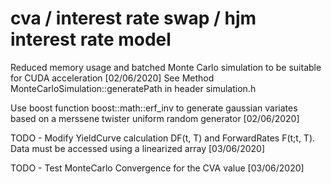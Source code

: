 # cva / interest rate swap / hjm interest rate model

Reduced memory usage and batched Monte Carlo simulation to be suitable for CUDA acceleration [02/06/2020]
See Method MonteCarloSimulation::generatePath in header simulation.h
       
Use boost function boost::math::erf_inv to generate gaussian variates based on a merssene twister uniform random generator [02/06/2020]

TODO - Modify YieldCurve calculation DF(t, T) and ForwardRates F(t;t, T). Data must be accessed using a linearized array [03/06/2020]

TODO - Test MonteCarlo Convergence for the CVA value [03/06/2020]
